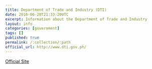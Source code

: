 ```yaml
---
title: Department of Trade and Industry (DTI)
date: 2016-06-20T21:33:20UTC
excerpt: Information about the Department of Trade and Industry
layout: info
categories: [government]
tags: []
published: true
permalink: /:collection/:path
official_url: http://www.dti.gov.ph/
---
```


[Official Site](page.official_url)
